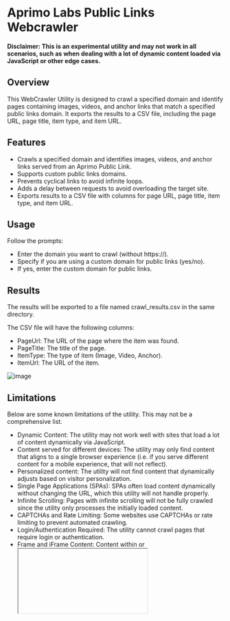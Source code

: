 # Aprimo Labs Public Links Webcrawler

**Disclaimer: This is an experimental utility and may not work in all scenarios, such as when dealing with a lot of dynamic content loaded via JavaScript or other edge cases.**

## Overview

This WebCrawler Utility is designed to crawl a specified domain and identify pages containing images, videos, and anchor links that match a specified public links domain. It exports the results to a CSV file, including the page URL, page title, item type, and item URL.

## Features

- Crawls a specified domain and identifies images, videos, and anchor links served from an Aprimo Public Link.
- Supports custom public links domains.
- Prevents cyclical links to avoid infinite loops.
- Adds a delay between requests to avoid overloading the target site.
- Exports results to a CSV file with columns for page URL, page title, item type, and item URL.

## Usage

Follow the prompts:

- Enter the domain you want to crawl (without https://). 
- Specify if you are using a custom domain for public links (yes/no).
- If yes, enter the custom domain for public links.

## Results

The results will be exported to a file named crawl_results.csv in the same directory.

The CSV file will have the following columns:

- PageUrl: The URL of the page where the item was found.
- PageTitle: The title of the page.
- ItemType: The type of item (Image, Video, Anchor).
- ItemUrl: The URL of the item.

![image](https://github.com/Aprimo-Connect/aprimo-publiclinks-crawler/assets/37909285/d8ae7712-9558-43ae-8f73-2b4fbe5b850d)


## Limitations

Below are some known limitations of the utility. This may not be a comprehensive list.

- Dynamic Content: The utility may not work well with sites that load a lot of content dynamically via JavaScript.
- Content served for different devices: The utility may only find content that aligns to a single browser experience (i.e. if you serve different content for a mobile experience, that will not reflect).
- Personalized content: The utility will not find content that dynamically adjusts based on visitor personalization.
- Single Page Applications (SPAs): SPAs often load content dynamically without changing the URL, which this utility will not handle properly.
- Infinite Scrolling: Pages with infinite scrolling will not be fully crawled since the utility only processes the initially loaded content.
- CAPTCHAs and Rate Limiting: Some websites use CAPTCHAs or rate limiting to prevent automated crawling.
- Login/Authentication Required: The utility cannot crawl pages that require login or authentication.
- Frame and iFrame Content: Content within <frame> or <iframe> tags is not crawled by this utility.
- WebSocket or AJAX-Loaded Data: Content loaded via WebSockets or AJAX calls after the initial page load will not be captured.
- Obfuscated or Minified HTML: Pages with heavily obfuscated or minified HTML may cause parsing issues.
- Sites with Strict Robots.txt: Websites that disallow crawling in their robots.txt file may legally block this utility from accessing certain pages.

# Open Source Policy

For more information about Aprimo's Open Source Policies, please refer to
https://community.aprimo.com/knowledgecenter/aprimo-connect/aprimo-connect-open-source

